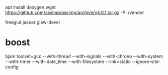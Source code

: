apt install doxygen
wget https://github.com/assimp/assimp/archive/v4.0.1.tar.gz -P ./vendor

freeglut
jasper
glew-devel

# boost
bjam toolset=gcc --with-thread --with-signals --with-chrono --with-system --with-timer --with-date_time --with-filesystem --link=static --ignore-site-config